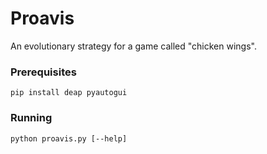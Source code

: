 # Proavis
An evolutionary strategy for a game called "chicken wings".

### Prerequisites

```
pip install deap pyautogui
```

### Running

```
python proavis.py [--help]
```
